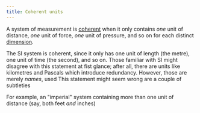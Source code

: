 ```yaml
---
title: Coherent units
---
```


A system of measurement is [coherent]() when it only contains *one* unit of
distance, *one* unit of force, *one* unit of pressure, and so on for each
distinct [dimension](https://en.wikipedia.org/wiki/Dimensional_analysis).

The SI system is coherent, since it only has one unit of length (the metre),
one unit of time (the second), and so on. Those familiar with SI might disagree
with this statement at fist glance; after all, there are units like kilometres
and Pascals which introduce redundancy. However, those are merely *names*, used
This statement might seem wrong
are a couple of subtleties


For example, an "imperial" system containing more than one unit of distance
(say, both feet *and* inches)

